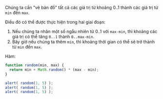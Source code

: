 Chúng ta cần "vẽ bản đồ" tất cả các giá trị từ khoảng 0..1 thành các giá trị từ `min` đến `max`.

Điều đó có thể được thực hiện trong hai giai đoạn:

1. Nếu chúng ta nhân một số ngẫu nhiên từ 0..1 với `max-min`, thì khoảng các giá trị có thể tăng `0..1` thành `0..max-min`.
2. Bây giờ nếu chúng ta thêm `min`, thì khoảng thời gian có thể sẽ trở thành từ `min` đến `max`.

Hàm:

```js run
function random(min, max) {
  return min + Math.random() * (max - min);
}

alert( random(1, 5) ); 
alert( random(1, 5) ); 
alert( random(1, 5) ); 
```

